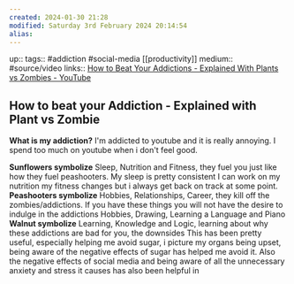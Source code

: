```yaml
---
created: 2024-01-30 21:28
modified: Saturday 3rd February 2024 20:14:54
alias:
---
```

up::
tags:: #addiction #social-media [[productivity]]
medium:: #source/video
links:: [How to Beat Your Addictions - Explained With Plants vs Zombies - YouTube](https://www.youtube.com/watch?v=-gHU3BPHHfQ&list=WL&index=5)

## How to beat your Addiction - Explained with Plant vs Zombie

**What is my addiction?**
	I'm addicted to youtube and it is really annoying. I spend too much on youtube when i don't feel good.

**Sunflowers symbolize**
	Sleep, Nutrition and Fitness, they fuel you just like how they fuel peashooters.
		My sleep is pretty consistent
		I can work on my nutrition
		my fitness changes but i always get back on track at some point.
**Peashooters symbolize**
	Hobbies, Relationships, Career, they kill off the zombies/addictions. If you have these things you will not have the desire to indulge in the addictions
		Hobbies,
			Drawing, Learning a Language and Piano
**Walnut symbolize**
	Learning, Knowledge and Logic, learning about why these addictions are bad for you, the downsides
		This has been pretty useful, especially helping me avoid sugar, i picture my organs being upset, being aware of the negative effects of sugar has helped me avoid it.
		Also the negative effects of social media and being aware of all the unnecessary anxiety and stress it causes has also been helpful in
